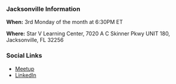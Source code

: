 ### Jacksonville Information

**When:** 3rd Monday of the month at 6:30PM ET

**Where:** Star V Learning Center, 7020 A C Skinner Pkwy UNIT 180, Jacksonville, FL 32256

### Social Links
* [Meetup](https://www.meetup.com/OWASP-Jacksonville-Chapter/)
* [LinkedIn](https://www.linkedin.com/groups/10086127)
